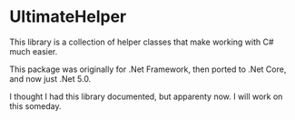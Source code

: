 # UltimateHelper
This library is a collection of helper classes that make working with C# much easier.

This package was originally for .Net Framework, then ported to .Net Core, and now just .Net 5.0.

I thought I had this library documented, but apparenty now. I will work on this someday.




